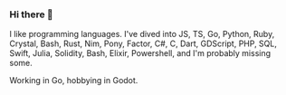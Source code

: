### Hi there 👋

I like programming languages. I've dived into JS, TS, Go, Python, Ruby, Crystal, Bash, Rust, Nim, Pony, Factor, C#, C, Dart, GDScript, PHP, SQL, Swift, Julia, Solidity, Bash, Elixir, Powershell, and I'm probably missing some.

Working in Go, hobbying in Godot.
